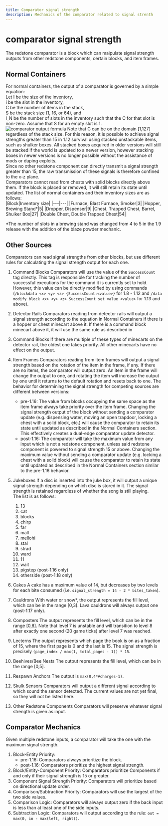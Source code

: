 ```yaml
---
title: Comparator signal strength
description: Mechanics of the comparator related to signal strenth
---
```


# comparator signal strength

The redstone comparator is a block which can maipulate signal strength outputs from other redstone components, certain blocks, and item frames.

## Normal Containers
For normal containers, the output of a comparator is governed by a simple equation:  
Let I be the size of the inventory,  
i be the slot in the inventory,  
C be the number of items in the stack,  
S be the stack size (1, 16, or 64), and  
I_N be the number of slots in the inventory such that the C for that slot is non-zero. Assume that S for an empty slot is 1.
![comparator output formula](https://i.imgur.com/1saTFkJ.png)
Note that C can be on the domain [1,127] regardless of the stack size. For this reason, it is possible to achieve signal strengths greater than 15 in 1.12 survival using stacked unstackable items, such as shulker boxes. All stacked boxes acquired in older versions will still be stacked if the world is updated to a newer version, however stacking boxes in newer versions is no longer possible without the assistance of mods or duping exploits.  
Since no other redstone component can directly transmit a signal strength greater than 15, the raw transmission of these signals is therefore confined to the x-z plane.  
Comparators cannot read from chests with solid blocks directly above them. If the block is placed or removed, it will still retain its state until updated.
The list of normal containers and their inventory sizes are as follows:  
|Block|Inventory size|
|---|---|
|Furnace, Blast Furnace, Smoker|3|
|Hopper, Brewing Stand*|5|
|Dropper, Dispenser|9|
|Chest, Trapped Chest, Barrel, Shulker Box|27|
|Double Chest, Double Trapped Chest|54|

*The number of slots in a brewing stand was changed from 4 to 5 in the 1.9 release with the addition of the blaze powder mechanic.

## Other Sources
Comparators can read signal strengths from other blocks, but use different rules for calculating the signal strength output for each one.

1. Command Blocks
Comparators will use the value of the `SuccessCount` tag directly. This tag is responsible for tracking the number of successful executions for the command it is currently set to hold.  
However, this value can be directly modified by using commands (`/blockdata <x> <y> <z> {SuccessCount:<value>}` for 1.8 - 1.12 and `/data modify block <x> <y> <z> SuccessCount set value <value>` for 1.13 and above).

2. Detector Rails
Comparators reading from detector rails will output a signal strength according to the equation in 
Normal Containers
 if there is a hopper or chest minecart above it. If there is a command block minecart above it, it will use the same rule as described in 
3. Command Blocks
If there are multiple of these types of minecarts on the detector rail, the oldest one takes priority. All other minecarts have no effect on the output.
4. Item Frames
Comparators reading from item frames will output a signal strength based on the rotation of the item in the frame, if any. If there are no items, the comparator will output zero. An item in the frame will change the output to one, and rotating the item will increase the output by one until it returns to the default rotation and resets back to one. The behavior for determining the signal strength for competing sources are different between versions: 
   - pre-1.16: The value from blocks occupying the same space as the item frame always take priority over the item frame. Changing the signal strength output of the block without sending a comparator update (e.g. dispensing water, moving an open trapdoor, locking a chest with a solid block, etc.) will cause the comparator to retain its state until updated as described in the Normal Containers section. This effectively creates a dual-edge comparator update detector.
   - post-1.16: The comparator will take the maximum value from any input which is not a redstone component, unless said redstone component is powered to signal strength 15 or above. Changing the maximum value without sending a comparator update (e.g. locking a chest with a solid block) will cause the comparator to retain its state until updated as described in the Normal Containers section similar to the pre-1.16 behavior.
5. Jukeboxes
If a disc is inserted into the juke box, it will output a unique signal strength depending on which disc is stored in it. The signal strength is retained regardless of whether the song is still playing.  
The list is as follows:
   1. 13
   2. cat
   3. blocks
   4. chirp
   5. far
   6. mall
   7. mellohi
   8. stal
   9. strad
   10. ward
   11. 11
   12. wait
   13. pigstep (post-1.16 only)
   14. otherside (post-1.18 only)
6. Cakes
A cake has a maximum value of 14, but decreases by two levels for each bite consumed (i.e. `signal_strength = 14 - 2 * bites_taken`).
7. Cauldrons
With water or snow*, the output represents the fill level, which can be in the range [0,3]. Lava cauldrons will always output one (post-1.17 only).
8. Composters
The output represents the fill level, which can be in the range [0,8]. Note that level 7 is unstable and will transition to level 8 after exactly one second (20 game ticks) after level 7 was reached.
9. Lecterns
The output represents which page the book is on as a fraction of 15, where the first page is 0 and the last is 15. The signal strength is precisely `(page_index / max(1, total_pages - 1)) * 15`.
10. Beehives/Bee Nests
The output represents the fill level, which can be in the range [0,5].
11. Respawn Anchors
The output is `max(0,4*#charges-1)`.
12. Skulk Sensors
Comparators will output a different signal according to which sound the sensor detected. The current values are not yet final, so they will not be listed here.
13. Other Redstone Components
Comparators will preserve whatever signal strength is given as input.

## Comparator Mechanics
Given multiple redstone inputs, a comparator will take the one with the maximum signal strength.
1. Block-Entity Priority: 
   - pre-1.16: Comparators always prioritize the block.  
   - post-1.16: Comparators prioritize the highest signal strength.
2. Block/Entity-Component Priority: Comparators prioritize Components if and only if their signal strength is 15 or greater.
3. Component Signal Strength Priority: Comparators will prioritize based on directional update order.
4. Comparison/Subtraction Priority: Comparators will use the largest of the two side values.
5. Comparison Logic: Comparators will always output zero if the back input is less than at least one of the side inputs.
6. Subtraction Logic: Comparators will output according to the rule: `out = max(0, in - max(left, right))`.
